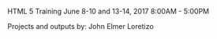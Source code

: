 HTML 5 Training
June 8-10 and 13-14, 2017
8:00AM - 5:00PM


Projects and outputs by: John Elmer Loretizo
